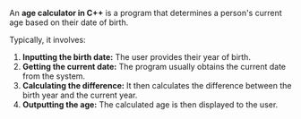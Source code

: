 An **age calculator in C++** is a program that determines a person's current age based on their date of birth.

Typically, it involves:

1.  **Inputting the birth date:** The user provides their year of birth.
2.  **Getting the current date:** The program usually obtains the current date from the system.
3.  **Calculating the difference:** It then calculates the difference between the birth year and the current year.
4.  **Outputting the age:** The calculated age is then displayed to the user.

